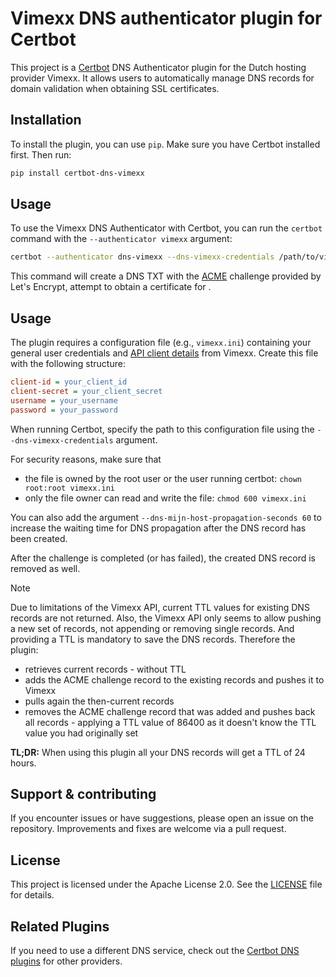 # Vimexx DNS authenticator plugin for Certbot

This project is a [Certbot](https://certbot.eff.org/) DNS Authenticator plugin for the Dutch hosting provider Vimexx. It allows users to automatically manage DNS records for domain validation when obtaining SSL certificates.

## Installation

To install the plugin, you can use `pip`. Make sure you have Certbot installed first. Then run:

```bash
pip install certbot-dns-vimexx
```

## Usage

To use the Vimexx DNS Authenticator with Certbot, you can run the `certbot` command with the `--authenticator vimexx` argument:

```bash
certbot --authenticator dns-vimexx --dns-vimexx-credentials /path/to/vimexx.ini -d *.example.com -d example.com
```

This command will create a DNS TXT with the [ACME](https://datatracker.ietf.org/doc/html/rfc8555) challenge provided by Let's Encrypt, attempt to obtain a certificate for .

## Usage

The plugin requires a configuration file (e.g., `vimexx.ini`) containing your general user credentials and [API client details](https://my.vimexx.nl/api) from Vimexx. Create this file with the following structure:

```ini
client-id = your_client_id
client-secret = your_client_secret
username = your_username
password = your_password
```

When running Certbot, specify the path to this configuration file using the `--dns-vimexx-credentials` argument.

For security reasons, make sure that
- the file is owned by the root user or the user running certbot: `chown root:root vimexx.ini`
- only the file owner can read and write the file: `chmod 600 vimexx.ini`

You can also add the argument `--dns-mijn-host-propagation-seconds 60` to increase the waiting time for DNS propagation after the DNS record has been created.

After the challenge is completed (or has failed), the created DNS record is removed as well.

> [!NOTE]
> Due to limitations of the Vimexx API, current TTL values for existing DNS records are not returned. Also, the Vimexx API only seems to allow pushing a new set of records, not appending or removing single records. And providing a TTL is mandatory to save the DNS records. Therefore the plugin:
> * retrieves current records - without TTL
> * adds the ACME challenge record to the existing records and pushes it to Vimexx
> * pulls again the then-current records
> * removes the ACME challenge record that was added and pushes back all records - applying a TTL value of 86400 as it doesn't know the TTL value you had originally set
>
> **TL;DR:** When using this plugin all your DNS records will get a TTL of 24 hours.

## Support & contributing

If you encounter issues or have suggestions, please open an issue on the repository. Improvements and fixes are welcome via a pull request.

## License

This project is licensed under the Apache License 2.0. See the [LICENSE](./LICENSE) file for details.

## Related Plugins

If you need to use a different DNS service, check out the [Certbot DNS plugins](https://eff-certbot.readthedocs.io/en/latest/using.html#dns-plugins) for other providers.